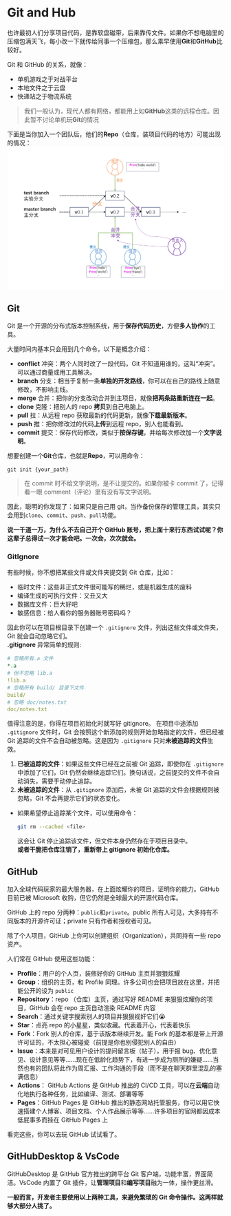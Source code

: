 # Git and Hub

也许最初人们分享项目代码，是靠软盘磁带，后来靠传文件。如果你不想电脑里的压缩包满天飞，每小改一下就传给同事一个压缩包，那么乘早使用**Git**和**GitHub**比较好。  

Git 和 GitHub 的关系，就像：
- 单机游戏之于对战平台
- 本地文件之于云盘
- 快递站之于物流系统

> 我们一般认为，现代人都有网络，都能用上如**GitHub**这类的远程仓库。因此暂不讨论单机玩**Git**的情况

下面是当你加入一个团队后，他们的**Repo**（仓库，装项目代码的地方）可能出现的情况：
![conflict](./conflict.png)

## Git
Git 是一个开源的分布式版本控制系统，用于**保存代码历史**，方便**多人协作**的工具。  

大量时间内基本只会用到几个命令，以下是概念介绍：  
- **conflict** 冲突：两个人同时改了一段代码，Git 不知道用谁的，这叫“冲突”。可以通过商量或用工具解决。
- **branch** 分支：相当于复制一条**单独的开发路线**，你可以在自己的路线上随意修改，不影响主线。
- **merge** 合并：把你的分支改动合并到主项目，就像**把两条路重新连在一起**。
- **clone** 克隆：把别人的 repo **拷贝**到自己电脑上。
- **pull** 拉：从远程 repo 获取最新的代码更新，就像**下载最新版本**。
- **push** 推：把你修改过的代码**上传**到远程 repo，别人也能看到。
- **commit** 提交：保存代码修改，类似于**按保存键**，并给每次修改加一个**文字说明**。

想要创建一个**Git**仓库，也就是**Repo**，可以用命令：
```shell
git init {your_path}
```

> 在 commit 时不给文字说明，是不让提交的。如果你被卡 commit 了，记得看一眼 comment（评论）里有没有写文字说明。

因此，聪明的你发现了：如果只是自己用 git，当作备份保存的管理工具，其实只会用到`clone`、`commit`、`push`、`pull`功能。

**说一千道一万，为什么不去自己开个 GitHub 账号，把上面十来行东西试试呢？你这辈子总得试一次才能会吧。一次会，次次就会。**

### GitIgnore
有些时候，你不想把某些文件或文件夹提交到 Git 仓库，比如：
- 临时文件：这些非正式文件很可能写的稀烂，或是机器生成的废料
- 编译生成的可执行文件：又丑又大
- 数据库文件：巨大好吧
- 敏感信息：给人看你的服务器账号密码吗？

因此你可以在项目根目录下创建一个 `.gitignore` 文件，列出这些文件或文件夹，Git 就会自动忽略它们。  
**.gitignore** 异常简单的规则:  
```yml
# 忽略所有.a 文件
*.a
# 但不忽略 lib.a
!lib.a
# 忽略所有 build/ 目录下文件
build/
# 忽略 doc/notes.txt
doc/notes.txt
```
值得注意的是，你得在项目初始化时就写好 gitignore。
在项目中途添加 `.gitignore` 文件时，Git 会按照这个新添加的规则开始忽略指定的文件，但已经被 Git 追踪的文件不会自动被忽略。这是因为 `.gitignore` 只对**未被追踪的文件**生效。

1. **已被追踪的文件**：如果这些文件已经在之前被 Git 追踪，即使你在 `.gitignore` 中添加了它们，Git 仍然会继续追踪它们。换句话说，之前提交的文件不会自动消失，需要手动停止追踪。
2. **未被追踪的文件**：从 `.gitignore` 添加后，未被 Git 追踪的文件会根据规则被忽略，Git 不会再提示它们的状态变化。

- 如果希望停止追踪某个文件，可以使用命令：
  ```bash
  git rm --cached <file>
  ```
  这会让 Git 停止追踪该文件，但文件本身仍然存在于项目目录中。  
  **或者干脆把仓库注销了，重新带上 gitignore 初始化仓库。**

## GitHub

加入全球代码玩家的最大服务器，在上面炫耀你的项目，证明你的能力。GitHub 目前已被 Microsoft 收购，但它仍然是全球最大的开源代码仓库。

GitHub 上的 repo 分两种：`public`和`private`。public 所有人可见，大多持有不同版本的开源许可证；private 只有作者和授权者可见。

除了个人项目，GitHub 上你可以创建组织（Organization），共同持有一些 repo 资产。

人们常在 GitHub 使用这些功能：
- **Profile**：用户的个人页，装修好你的 GitHub 主页并狠狠炫耀
- **Group**：组织的主页，和 Profile 同理。许多公司也会把项目放在这里，并把能公开的设为 `public`
- **Repository**：repo （仓库）主页，通过写好 README 来狠狠炫耀你的项目，GitHub 会在 repo 主页自动渲染 README 内容
- **Search**：通过关键字搜索别人的项目并狠狠视奸它们😭
- **Star**：点亮 repo 的小星星，类似收藏。代表着开心，代表着快乐
- **Fork**：Fork 别人的仓库，基于该版本继续开发。能 Fork 的基本都是带上开源许可证的，不太担心被碰瓷（前提是你也别侵犯别人的自由）
- **Issue**：本来是对可见用户设计的提问留言板（帖子），用于报 bug、优化意见、设计意见等等……现在在低龄化趋势下，有进一步成为厕所的嫌疑……当然也有的团队将此作为周汇报、工作沟通的手段（而不是在聊天群里混乱的塞满信息）
- **Actions**： GitHub Actions 是 GitHub 推出的 CI/CD 工具，可以在**云端**自动化地执行各种任务，比如编译、测试、部署等等
- **Pages**：GitHub Pages 是 GitHub 推出的静态网站托管服务，你可以用它快速搭建个人博客、项目文档、个人作品展示等等……许多项目的官网都因成本低屁事多而挂在 GitHub Pages 上

看完这些，你可以去玩 GitHub 试试看了。

## GitHubDesktop & VsCode

GitHubDesktop 是 GitHub 官方推出的跨平台 Git 客户端，功能丰富，界面简洁。VsCode 内置了 Git 插件，让**管理项目**和**编写项目**融为一体，操作更丝滑。

**一般而言，开发者主要使用以上两种工具，来避免繁琐的 Git 命令操作。这两样就够大部分人挑了。**